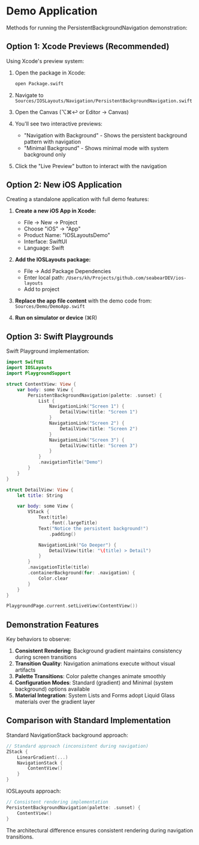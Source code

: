 # Demo Application

Methods for running the PersistentBackgroundNavigation demonstration:

## Option 1: Xcode Previews (Recommended)

Using Xcode's preview system:

1. Open the package in Xcode:
   ```bash
   open Package.swift
   ```

2. Navigate to `Sources/IOSLayouts/Navigation/PersistentBackgroundNavigation.swift`

3. Open the Canvas (⌥⌘↩ or Editor → Canvas)

4. You'll see two interactive previews:
   - "Navigation with Background" - Shows the persistent background pattern with navigation
   - "Minimal Background" - Shows minimal mode with system background only

5. Click the "Live Preview" button to interact with the navigation

## Option 2: New iOS Application

Creating a standalone application with full demo features:

1. **Create a new iOS App in Xcode:**
   - File → New → Project
   - Choose "iOS" → "App"
   - Product Name: "IOSLayoutsDemo"
   - Interface: SwiftUI
   - Language: Swift

2. **Add the IOSLayouts package:**
   - File → Add Package Dependencies
   - Enter local path: `/Users/kh/Projects/github.com/seabearDEV/ios-layouts`
   - Add to project

3. **Replace the app file content** with the demo code from:
   `Sources/Demo/DemoApp.swift`

4. **Run on simulator or device** (⌘R)

## Option 3: Swift Playgrounds

Swift Playground implementation:

```swift
import SwiftUI
import IOSLayouts
import PlaygroundSupport

struct ContentView: View {
    var body: some View {
        PersistentBackgroundNavigation(palette: .sunset) {
            List {
                NavigationLink("Screen 1") {
                    DetailView(title: "Screen 1")
                }
                NavigationLink("Screen 2") {
                    DetailView(title: "Screen 2")
                }
                NavigationLink("Screen 3") {
                    DetailView(title: "Screen 3")
                }
            }
            .navigationTitle("Demo")
        }
    }
}

struct DetailView: View {
    let title: String

    var body: some View {
        VStack {
            Text(title)
                .font(.largeTitle)
            Text("Notice the persistent background!")
                .padding()

            NavigationLink("Go Deeper") {
                DetailView(title: "\(title) > Detail")
            }
        }
        .navigationTitle(title)
        .containerBackground(for: .navigation) {
            Color.clear
        }
    }
}

PlaygroundPage.current.setLiveView(ContentView())
```

## Demonstration Features

Key behaviors to observe:

1. **Consistent Rendering**: Background gradient maintains consistency during screen transitions
2. **Transition Quality**: Navigation animations execute without visual artifacts
3. **Palette Transitions**: Color palette changes animate smoothly
4. **Configuration Modes**: Standard (gradient) and Minimal (system background) options available
5. **Material Integration**: System Lists and Forms adopt Liquid Glass materials over the gradient layer

## Comparison with Standard Implementation

Standard NavigationStack background approach:

```swift
// Standard approach (inconsistent during navigation)
ZStack {
    LinearGradient(...)
    NavigationStack {
        ContentView()
    }
}
```

IOSLayouts approach:

```swift
// Consistent rendering implementation
PersistentBackgroundNavigation(palette: .sunset) {
    ContentView()
}
```

The architectural difference ensures consistent rendering during navigation transitions.
